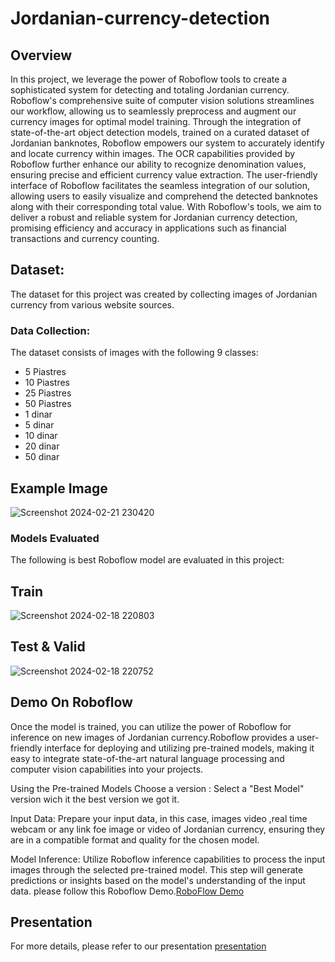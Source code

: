 # Jordanian-currency-detection

## Overview 
In this project, we leverage the power of Roboflow tools to create a sophisticated system for detecting and totaling Jordanian currency. Roboflow's comprehensive suite of computer vision solutions streamlines our workflow, allowing us to seamlessly preprocess and augment our currency images for optimal model training. Through the integration of state-of-the-art object detection models, trained on a curated dataset of Jordanian banknotes, Roboflow empowers our system to accurately identify and locate currency within images. The OCR capabilities provided by Roboflow further enhance our ability to recognize denomination values, ensuring precise and efficient currency value extraction. The user-friendly interface of Roboflow facilitates the seamless integration of our solution, allowing users to easily visualize and comprehend the detected banknotes along with their corresponding total value. With Roboflow's tools, we aim to deliver a robust and reliable system for Jordanian currency detection, promising efficiency and accuracy in applications such as financial transactions and currency counting.








## Dataset:
The dataset for this project was created by collecting images of Jordanian currency  from various website sources. 

### Data Collection:

The dataset consists of images with the following 9 classes:

- 5 Piastres  
- 10 Piastres 
- 25 Piastres 
- 50 Piastres 
- 1 dinar 
- 5 dinar 
- 10 dinar 
- 20 dinar 
- 50 dinar 

## Example  Image
![Screenshot 2024-02-21 230420](https://github.com/ramajaradat/Jordanian-currency-detection/assets/83189283/e35d9427-da60-43dc-ba70-3157b86f4947)

 

### Models Evaluated
The following is best  Roboflow model are evaluated in this project:

## Train
![Screenshot 2024-02-18 220803](https://github.com/ramajaradat/Jordanian-currency-detection/assets/83189283/a47d88ee-89f8-4fb3-a79f-cf1b9c93d47f)

## Test & Valid  
![Screenshot 2024-02-18 220752](https://github.com/ramajaradat/Jordanian-currency-detection/assets/83189283/0e375c09-9072-4dea-8092-36ff09c39420)



## Demo On Roboflow

Once the model is trained, you can utilize the power of Roboflow for inference on new images of Jordanian currency.Roboflow  provides a user-friendly interface for deploying and utilizing pre-trained models, making it easy to integrate state-of-the-art natural language processing and computer vision capabilities into your projects.

Using the Pre-trained Models
Choose a version : Select a "Best Model"  version wich it the best version we got it.

Input Data: Prepare your input data, in this case, images video ,real time webcam or any link foe image or video  of Jordanian currency, ensuring they are in a compatible format and quality for the chosen model.

Model Inference: Utilize Roboflow  inference capabilities to process the input images through the selected pre-trained model. This step will generate predictions or insights based on the model's understanding of the input data. please follow this Roboflow Demo.[RoboFlow Demo](https://universe.roboflow.com/jordanian-detection/jd-coins-detect/dataset/4)



## Presentation
For more details, please refer to our presentation [presentation](https://prezi.com/p/edit/w9xjp2wqfrti/)

